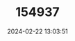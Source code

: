 ---
title: "154937"
category: "Erisphex pottii"
draft: false
date: 2024-02-22 13:03:51
languages:
  Japanese: ["Abu-okoze"]
  Undetermined: ["P'ul-mi-yǒk-ch'i"]
  English: ["Spotted Velvetfish"]
---